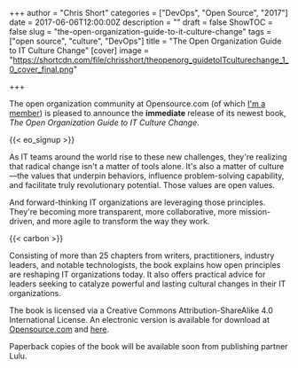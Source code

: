 +++
author = "Chris Short"
categories = ["DevOps", "Open Source", "2017"]
date = 2017-06-06T12:00:00Z
description = ""
draft = false
ShowTOC = false
slug = "the-open-organization-guide-to-it-culture-change"
tags = ["open source", "culture", "DevOps"]
title = "The Open Organization Guide to IT Culture Change"
[cover]
image = "https://shortcdn.com/file/chrisshort/theopenorg_guidetoITculturechange_1_0_cover_final.png"

+++

The open organization community at Opensource.com (of which [I'm a member](https://opensource.com/users/chrisshort)) is pleased to announce the **immediate** release of its newest book, *The Open Organization Guide to IT Culture Change*.

{{< eo_signup >}}

As IT teams around the world rise to these new challenges, they're realizing that radical change isn't a matter of tools alone. It's also a matter of culture—the values that underpin behaviors, influence problem-solving capability, and facilitate truly revolutionary potential. Those values are open values.

And forward-thinking IT organizations are leveraging those principles. They're becoming more transparent, more collaborative, more mission-driven, and more agile to transform the way they work.

{{< carbon >}}

Consisting of more than 25 chapters from writers, practitioners, industry leaders, and notable technologists, the book explains how open principles are reshaping IT organizations today. It also offers practical advice for leaders seeking to catalyze powerful and lasting cultural changes in their IT organizations.

The book is licensed via a Creative Commons Attribution-ShareAlike 4.0 International License. An electronic version is available for download at [Opensource.com](https://opensource.com/open-organization/resources/culture-change) and [here](/books/open_org_it_culture.pdf).

Paperback copies of the book will be available soon from publishing partner Lulu.
